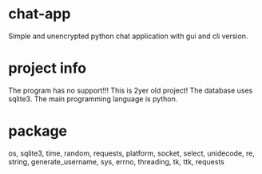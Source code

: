 # chat-app
Simple and unencrypted python chat application with gui and cli version.

# project info
The program has no support!!!
This is 2yer old project!
The database uses sqlite3.
The main programming language is python.

# package
os,
sqlite3,
time,
random,
requests,
platform,
socket,
select,
unidecode,
re,
string,
generate_username,
sys,
errno,
threading,
tk,
ttk,
requests
